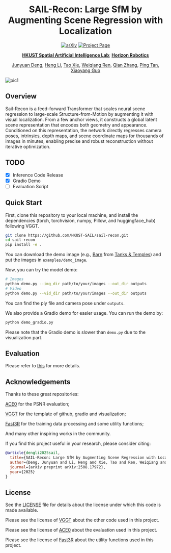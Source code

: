 <div align="center">
<h1>SAIL-Recon: Large SfM by Augmenting Scene Regression with Localization</h1>


<a href="https://arxiv.org/pdf/2508.17972"><img src="https://img.shields.io/badge/arXiv-2508.17972-b31b1b" alt="arXiv"></a>
<a href="https://hkust-sail.github.io/sail-recon/"><img src="https://img.shields.io/badge/Project_Page-green" alt="Project Page"></a>
<!--<a href='https://huggingface.co/'><img src='https://img.shields.io/badge/%F0%9F%A4%97%20Hugging%20Face-Demo-blue'></a>-->


**[HKUST Spatial Artificial Intelligence Lab](https://github.com/HKUST-SAIL)**; **[Horizon Robotics](https://en.horizon.auto/)**


[Junyuan Deng](https://scholar.google.com/citations?user=KTCPC5IAAAAJ&hl=en), [Heng Li](https://hengli.me/), [Tao Xie](https://github.com/xbillowy), [Weiqiang Ren](https://cn.linkedin.com/in/weiqiang-ren-b2798636), [Qian Zhang](https://cn.linkedin.com/in/qian-zhang-10234b73), [Ping Tan](https://facultyprofiles.hkust.edu.hk/profiles.php?profile=ping-tan-pingtan), [Xiaoyang Guo](https://xy-guo.github.io/)
</div>

![pic1](docs/traj_ply.png)



## Overview

Sail-Recon is a feed-forward Transformer that scales neural scene regression to large-scale Structure-from-Motion by augmenting it with visual localization. From a few anchor views, it constructs a global latent scene representation that encodes both geometry and appearance. Conditioned on this representation, the network directly regresses camera poses, intrinsics, depth maps, and scene coordinate maps for thousands of images in minutes, enabling precise and robust reconstruction without iterative optimization.


## TODO
- [x] Inference Code Release
- [x] Gradio Demo
- [ ] Evaluation Script

## Quick Start

First, clone this repository to your local machine, and install the dependencies (torch, torchvision, numpy, Pillow, and huggingface_hub) following VGGT.

```bash
git clone https://github.com/HKUST-SAIL/sail-recon.git
cd sail-recon
pip install -e .
```

You can download the demo image (e.g., [Barn](https://drive.google.com/file/d/0B-ePgl6HF260NzQySklGdXZyQzA/view?resourcekey=0-luQ7Jaym5BQL6IjxsgXY9A) from [Tanks & Temples](https://www.tanksandtemples.org/)) and put the images in `examples/demo_image`.

Now, you can try the model demo:
```bash
# Images
python demo.py --img_dir path/to/your/images --out_dir outputs
# Video
python demo.py --vid_dir path/to/your/images --out_dir outputs
```

You can find the ply file and camera pose under `outputs`.

We also provide a Gradio demo for easier usage. You can run the demo by:
```bash
python demo_gradio.py
```
Please note that the Gradio demo is slower than `demo.py` due to the visualization part.


## Evaluation

Please refer to [this](eval/readme.md) for more details.

## Acknowledgements

Thanks to these great repositories:

[ACE0](https://github.com/nianticlabs/acezero) for the PSNR evaluation;

[VGGT](https://github.com/facebookresearch/vggt) for the template of github, gradio and visualization;

[Fast3R](https://github.com/facebookresearch/fast3r) for the training data processing and some utility functions;

And many other inspiring works in the community.

If you find this project useful in your research, please consider citing:
```bibtex
@article{dengli2025sail,
  title={SAIL-Recon: Large SfM by Augmenting Scene Regression with Localization},
  author={Deng, Junyuan and Li, Heng and Xie, Tao and Ren, Weiqiang and Zhang, Qian and Tan, Ping and Guo, Xiaoyang},
  journal={arXiv preprint arXiv:2508.17972},
  year={2025}
}
```

## License

See the [LICENSE](./LICENSE.txt) file for details about the license under which this code is made available.

Please see the license of [VGGT](https://github.com/facebookresearch/vggt) about the other code used in this project.

Please see the license of [ACE0](https://github.com/nianticlabs/acezero) about the evaluation used in this project.

Please see the license of [Fast3R](https://github.com/facebookresearch/fast3r) about the utility functions used in this project.
